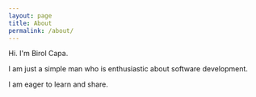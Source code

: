 ```yaml
---
layout: page
title: About
permalink: /about/
---
```


Hi. I'm Birol Capa.

I am just a simple man who is enthusiastic about software development. 

I am eager to learn and share.